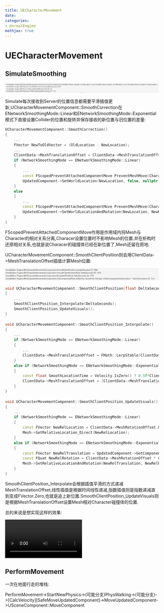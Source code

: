 ```yaml
---
title: UECharacterMovement
date: 
categories:
- UnrealEngine
mathjax: true
---
```


# UECharacterMovement

## SimulateSmoothing

![](UECharacterMovement/SimulateCorrectStart.png)

Simulate每次接收到Server的位置信息都需要平滑插值更新,UCharacterMovementComponent::SmoothCorrection在ENetworkSmoothingMode::Linear和ENetworkSmoothingMode::Exponential模式下直接设置Collider的位置和旋转并保存接收的新位置与旧位置的差量:

```cpp
UCharacterMovementComponent::SmoothCorrection()
{
    ...
    FVector NewToOldVector = (OldLocation - NewLocation);
    ...
    ClientData->MeshTranslationOffset = ClientData->MeshTranslationOffset + NewToOldVector;
    if (NetworkSmoothingMode == ENetworkSmoothingMode::Linear)
	{
		...
        const FScopedPreventAttachedComponentMove PreventMeshMove(CharacterOwner->GetMesh());
		UpdatedComponent->SetWorldLocation(NewLocation, false, nullptr, GetTeleportType());
	}
	else
	{
        ...
        const FScopedPreventAttachedComponentMove PreventMeshMove(CharacterOwner->GetMesh());
		UpdatedComponent->SetWorldLocationAndRotation(NewLocation, NewRotation, false, nullptr, GetTeleportType());
	}
}
```

FScopedPreventAttachedComponentMove作用是作用域内将Mesh与Character的相对关系分离,Characer设置位置时不影响Mesh的位置.并在析构时还原相对关系,也就是说Characer的碰撞体已经在新位置了,Mesh还留在原地.

UCharacterMovementComponent::SmoothClientPosition则会用ClientData->MeshTranslationOffset插值计算Mesh位置:

![](UECharacterMovement/SimulateCorrectTick.png)

```cpp
void UCharacterMovementComponent::SmoothClientPosition(float DeltaSeconds)
{
    ...
	SmoothClientPosition_Interpolate(DeltaSeconds);
	SmoothClientPosition_UpdateVisuals();
}

void UCharacterMovementComponent::SmoothClientPosition_Interpolate()
{
    ...
    if (NetworkSmoothingMode == ENetworkSmoothingMode::Linear)
	{
        ...
        ClientData->MeshTranslationOffset = FMath::LerpStable(ClientData->OriginalMeshTranslationOffset, FVector::ZeroVector, LerpPercent);
    }
    else if (NetworkSmoothingMode == ENetworkSmoothingMode::Exponential)
    {
        const float SmoothLocationTime = Velocity.IsZero() ? 0.5f*ClientData->SmoothNetUpdateTime : ClientData->SmoothNetUpdateTime;
        ClientData->MeshTranslationOffset = (ClientData->MeshTranslationOffset * (1.f - DeltaSeconds / SmoothLocationTime));
    }
}

void UCharacterMovementComponent::SmoothClientPosition_UpdateVisuals()
{
    ...
    if (NetworkSmoothingMode == ENetworkSmoothingMode::Linear)
    {
        const FVector NewRelLocation = ClientData->MeshRotationOffset.UnrotateVector(ClientData->MeshTranslationOffset) + CharacterOwner->GetBaseTranslationOffset();
        Mesh->SetRelativeLocation_Direct(NewRelLocation);
    }
    else if (NetworkSmoothingMode == ENetworkSmoothingMode::Exponential)
    {
        const FVector NewRelTranslation = UpdatedComponent->GetComponentToWorld().InverseTransformVectorNoScale(ClientData->MeshTranslationOffset) + CharacterOwner->GetBaseTranslationOffset();
		const FQuat NewRelRotation = ClientData->MeshRotationOffset * CharacterOwner->GetBaseRotationOffset();
		Mesh->SetRelativeLocationAndRotation(NewRelTranslation, NewRelRotation, false, nullptr, GetTeleportType());
    }
}
```

SmoothClientPosition_Interpolate会根据插值平滑的方式递减MeshTranslationOffset,线性插值是根据时间线性递减,指数插值则是指数递减直到变成FVector.Zero,也就是追上新位置.SmoothClientPosition_UpdateVisuals则是根据MeshTranslationOffset设置Mesh相对Character碰撞体的位置.

总的来说是想实现这样的效果:

<video src='https://github.com/chaosrings/chaosrings.github.io/blob/master/2022/06/21/UECharacterMovement/shadow.mp4?raw=true' type='video/mp4' controls='controls'  width='50%' height='50%'> </video>

## PerformMovement

一次在地面行走的堆栈:

PerformMovement->StartNewPhysics->(可能分支)PhysWalking->(可能分支)->[CalcVelocity][SafeMoveUpdatedComponent]->MoveUpdatedComponent->USceneComponent::MoveComponent